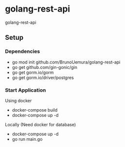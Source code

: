 # golang-rest-api

golang-rest-api

## Setup

### Dependencies

- go mod init github.com/BrunoUemura/golang-rest-api
- go get github.com/gin-gonic/gin
- go get gorm.io/gorm
- go get gorm.io/driver/postgres

### Start Application

Using docker

- docker-compose build
- docker-compose up -d

Locally (Need docker for database)

- docker-compose up -d
- go run main.go
